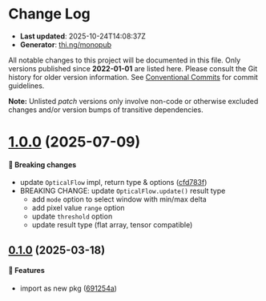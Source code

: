 # Change Log

- **Last updated**: 2025-10-24T14:08:37Z
- **Generator**: [thi.ng/monopub](https://thi.ng/monopub)

All notable changes to this project will be documented in this file.
Only versions published since **2022-01-01** are listed here.
Please consult the Git history for older version information.
See [Conventional Commits](https://conventionalcommits.org/) for commit guidelines.

**Note:** Unlisted _patch_ versions only involve non-code or otherwise excluded changes
and/or version bumps of transitive dependencies.

# [1.0.0](https://github.com/thi-ng/umbrella/tree/@thi.ng/pixel-flow@1.0.0) (2025-07-09)

#### 🛑 Breaking changes

- update `OpticalFlow` impl, return type & options ([cfd783f](https://github.com/thi-ng/umbrella/commit/cfd783f))
- BREAKING CHANGE: update `OpticalFlow.update()` result type
  - add `mode` option to select window with min/max delta
  - add pixel value `range` option
  - update `threshold` option
  - update result type (flat array, tensor compatible)

## [0.1.0](https://github.com/thi-ng/umbrella/tree/@thi.ng/pixel-flow@0.1.0) (2025-03-18)

#### 🚀 Features

- import as new pkg ([691254a](https://github.com/thi-ng/umbrella/commit/691254a))
